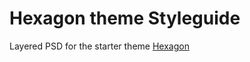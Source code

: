 Hexagon theme Styleguide
=========================

Layered PSD for the starter theme [Hexagon](http://drupal.org/project/hexagon)